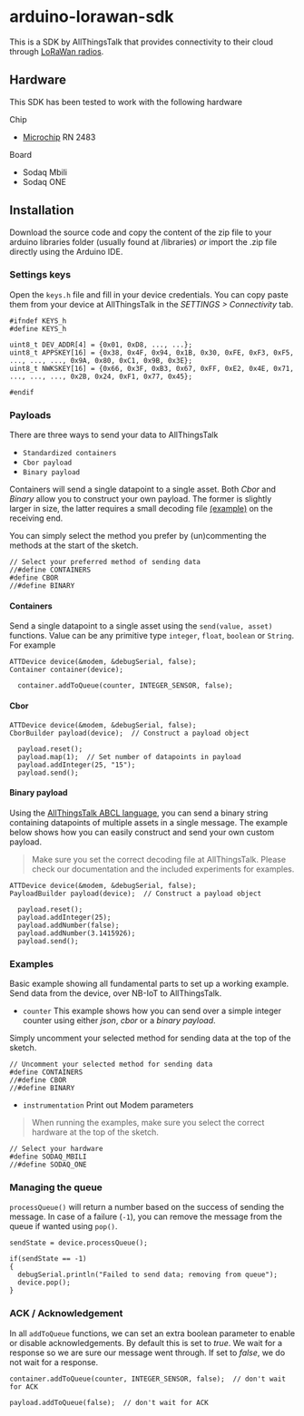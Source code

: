 # arduino-lorawan-sdk

This is a SDK by AllThingsTalk that provides connectivity to their cloud through [LoRaWan radios](https://www.lora-alliance.org/What-Is-LoRa/Technology).  

## Hardware

This SDK has been tested to work with the following hardware

Chip
- [Microchip](http://www.microchip.com/wwwproducts/Devices.aspx?product=RN2483) RN 2483

Board
- Sodaq Mbili
- Sodaq ONE

## Installation

Download the source code and copy the content of the zip file to your arduino libraries folder (usually found at /libraries) _or_ import the .zip file directly using the Arduino IDE.

### Settings keys

Open the `keys.h` file and fill in your device credentials. You can copy paste them from your device at AllThingsTalk in the _SETTINGS > Connectivity_ tab.

```
#ifndef KEYS_h
#define KEYS_h

uint8_t DEV_ADDR[4] = {0x01, 0xD8, ..., ...};
uint8_t APPSKEY[16] = {0x38, 0x4F, 0x94, 0x1B, 0x30, 0xFE, 0xF3, 0xF5, ..., ..., ..., 0x9A, 0x80, 0xC1, 0x9B, 0x3E};
uint8_t NWKSKEY[16] = {0x66, 0x3F, 0xB3, 0x67, 0xFF, 0xE2, 0x4E, 0x71, ..., ..., ..., 0x2B, 0x24, 0xF1, 0x77, 0x45};

#endif
```

### Payloads

There are three ways to send your data to AllThingsTalk

* `Standardized containers`
* `Cbor payload`
* `Binary payload`

Containers will send a single datapoint to a single asset. Both _Cbor_ and _Binary_ allow you to construct your own payload. The former is slightly larger in size, the latter requires a small decoding file [(example)](https://github.com/allthingstalk/arduino-lorawan-sdk/blob/master/examples/counter/counter-payload-builder.json) on the receiving end.

You can simply select the method you prefer by (un)commenting the methods at the start of the sketch.

```
// Select your preferred method of sending data
//#define CONTAINERS
#define CBOR
//#define BINARY
```

#### Containers

Send a single datapoint to a single asset using the `send(value, asset)` functions. Value can be any primitive type `integer`, `float`, `boolean` or `String`. For example

```
ATTDevice device(&modem, &debugSerial, false);
Container container(device);
```
```
  container.addToQueue(counter, INTEGER_SENSOR, false);
```

#### Cbor

```
ATTDevice device(&modem, &debugSerial, false);
CborBuilder payload(device);  // Construct a payload object
```
```
  payload.reset();
  payload.map(1);  // Set number of datapoints in payload
  payload.addInteger(25, "15");
  payload.send();
```

#### Binary payload

Using the [AllThingsTalk ABCL language](http://docs.allthingstalk.com/developers/custom-payload-conversion/), you can send a binary string containing datapoints of multiple assets in a single message. The example below shows how you can easily construct and send your own custom payload.

> Make sure you set the correct decoding file at AllThingsTalk. Please check our documentation and the included experiments for examples.

```
ATTDevice device(&modem, &debugSerial, false);
PayloadBuilder payload(device);  // Construct a payload object
```
```
  payload.reset();
  payload.addInteger(25);
  payload.addNumber(false);
  payload.addNumber(3.1415926);
  payload.send();
```

### Examples

Basic example showing all fundamental parts to set up a working example. Send data from the device, over NB-IoT to AllThingsTalk.

* `counter` This example shows how you can send over a simple integer counter using either _json_, _cbor_ or a _binary payload_.

Simply uncomment your selected method for sending data at the top of the sketch.

```
// Uncomment your selected method for sending data
#define CONTAINERS
//#define CBOR
//#define BINARY
```

* `instrumentation` Print out Modem parameters

> When running the examples, make sure you select the correct hardware at the top of the sketch.

```
// Select your hardware
#define SODAQ_MBILI
//#define SODAQ_ONE
```

### Managing the queue

`processQueue()` will return a number based on the success of sending the message.
In case of a failure (`-1`), you can remove the message from the queue if wanted using `pop()`.

```
sendState = device.processQueue();

if(sendState == -1)
{
  debugSerial.println("Failed to send data; removing from queue");
  device.pop();
}

```

### ACK / Acknowledgement

In all `addToQueue` functions, we can set an extra boolean parameter to enable or disable acknowledgements. By default this is set to _true_. We wait for a response so we are sure our message went through. If set to _false_, we do not wait for a response.

```
container.addToQueue(counter, INTEGER_SENSOR, false);  // don't wait for ACK
```
```
payload.addToQueue(false);  // don't wait for ACK
```